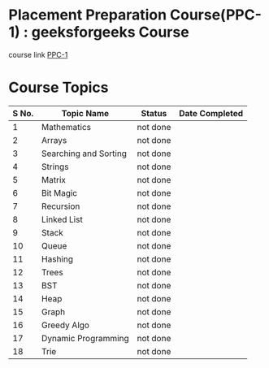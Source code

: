 # Placement Preparation Course(PPC-1) : geeksforgeeks Course
course link [PPC-1](https://practice.geeksforgeeks.org/batch/ppc-1)

# Course Topics

 S No. | Topic Name | Status | Date Completed |
--------|----------------|---------|---------------------|
1 | Mathematics | not done |  |
2 | Arrays | not done | |
3 | Searching and Sorting | not done |  |
4 | Strings | not done | |
5 | Matrix | not done | |
6 | Bit Magic | not done | |
7 | Recursion| not done |  |
8 | Linked List | not done |  |
9 | Stack | not done |  |
10 | Queue | not done |  |
11 | Hashing | not done |  |
12 | Trees | not done |  |
13 | BST | not done |  |
14 | Heap | not done |  |
15 | Graph | not done |  |
16 | Greedy Algo | not done |  |
17 | Dynamic Programming | not done |  |
18 | Trie | not done |  |
